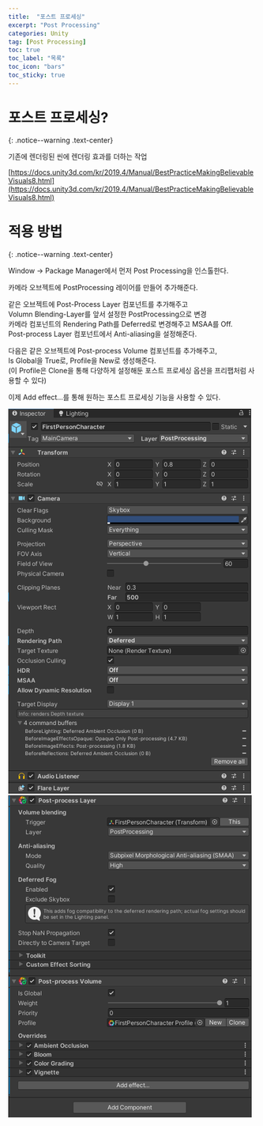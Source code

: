 ```yaml
---
title:  "포스트 프로세싱"
excerpt: "Post Processing"
categories: Unity
tag: [Post Processing]
toc: true
toc_label: "목록"
toc_icon: "bars"
toc_sticky: true
---
```


# 포스트 프로세싱?
{: .notice--warning .text-center}

기존에 렌더링된 씬에 렌더링 효과를 더하는 작업

[https://docs.unity3d.com/kr/2019.4/Manual/BestPracticeMakingBelievableVisuals8.html](https://docs.unity3d.com/kr/2019.4/Manual/BestPracticeMakingBelievableVisuals8.html)

# 적용 방법
{: .notice--warning .text-center}

Window -> Package Manager에서 먼저 Post Processing을 인스톨한다.

카메라 오브젝트에 PostProcessing 레이어를 만들어 추가해준다.

같은 오브젝트에 Post-Process Layer 컴포넌트를 추가해주고<br>
Volumn Blending-Layer를 앞서 설정한 PostProcessing으로 변경<br>
카메라 컴포넌트의 Rendering Path를 Deferred로 변경해주고 MSAA를 Off.<br>
Post-process Layer 컴포넌트에서 Anti-aliasing을 설정해준다.

다음은 같은 오브젝트에 Post-process Volume 컴포넌트를 추가해주고,<br>
Is Global을 True로, Profile을 New로 생성해준다.<br>
(이 Profile은 Clone을 통해 다양하게 설정해둔 포스트 프로세싱 옵션을 프리팹처럼 사용할 수 있다)

이제 Add effect...를 통해 원하는 포스트 프로세싱 기능을 사용할 수 있다.

<img src="/img/Unity/post-processing-1.PNG"/>
<img src="/img/Unity/post-processing-2.PNG"/>

